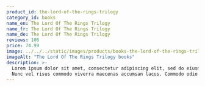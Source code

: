 ```yaml
---
product_id: the-lord-of-the-rings-trilogy
category_id: books
name_en: The Lord Of The Rings Trilogy
name_fr: The Lord Of The Rings Trilogy
name_de: The Lord Of The Rings Trilogy
reviews: 106
price: 74.99
image: ../../../static/images/products/books-the-lord-of-the-rings-trilogy.jpg
imageAlt: "The Lord Of The Rings Trilogy books"
description: >-
  Lorem ipsum dolor sit amet, consectetur adipiscing elit, sed do eiusmod tempor incididunt ut labore et dolore magna aliqua.
  Nunc vel risus commodo viverra maecenas accumsan lacus. Commodo odio aenean sed adipiscing diam. Nibh tellus molestie nunc non blandit massa enim nec dui. Sit amet est placerat in egestas erat imperdiet sed euismod. In egestas erat imperdiet sed euismod nisi porta lorem. Nunc faucibus a pellentesque sit amet porttitor eget. Amet nulla facilisi morbi tempus iaculis urna id volutpat. Egestas diam in arcu cursus euismod quis viverra nibh cras. Facilisi etiam dignissim diam quis enim lobortis scelerisque fermentum. Ullamcorper velit sed ullamcorper morbi.
---
```

